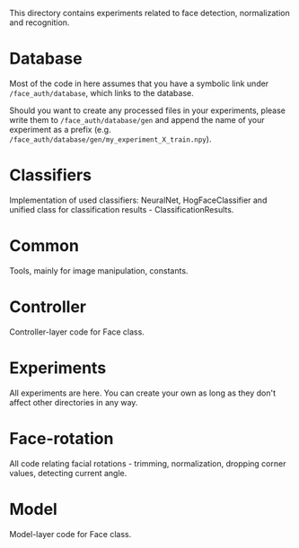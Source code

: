 This directory contains experiments related to face detection, normalization and recognition. 

# Database
Most of the code in here assumes that you have a symbolic link under `/face_auth/database`, which
links to the database.

Should you want to create any processed files in your experiments, please write them to
`/face_auth/database/gen` and append the name of your experiment as a prefix (e.g.
`/face_auth/database/gen/my_experiment_X_train.npy`).

# Classifiers
Implementation of used classifiers: NeuralNet, HogFaceClassifier and unified
class for classification results - ClassificationResults.

# Common
Tools, mainly for image manipulation, constants.

# Controller
Controller-layer code for Face class.

# Experiments
All experiments are here. You can create your own as long as they don't affect other directories in any way.

# Face-rotation
All code relating facial rotations - trimming, normalization, dropping corner values,
detecting current angle.

# Model
Model-layer code for Face class.